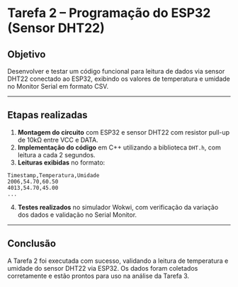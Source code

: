 # Tarefa 2 – Programação do ESP32 (Sensor DHT22)

## Objetivo

Desenvolver e testar um código funcional para leitura de dados via sensor DHT22 conectado ao ESP32, exibindo os valores de temperatura e umidade no Monitor Serial em formato CSV.

---

## Etapas realizadas

1. **Montagem do circuito** com ESP32 e sensor DHT22 com resistor pull-up de 10kΩ entre VCC e DATA.
2. **Implementação do código** em C++ utilizando a biblioteca `DHT.h`, com leitura a cada 2 segundos.
3. **Leituras exibidas** no formato:
```
Timestamp,Temperatura,Umidade
2006,54.70,60.50
4013,54.70,45.00
...

```
4. **Testes realizados** no simulador Wokwi, com verificação da variação dos dados e validação no Serial Monitor.

---

## Conclusão

A Tarefa 2 foi executada com sucesso, validando a leitura de temperatura e umidade do sensor DHT22 via ESP32. Os dados foram coletados corretamente e estão prontos para uso na análise da Tarefa 3.
